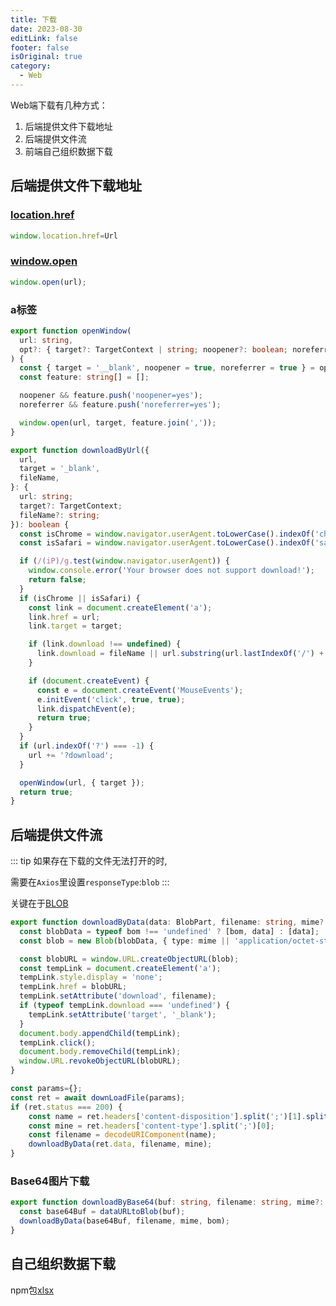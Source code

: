 ```yaml
---
title: 下载
date: 2023-08-30
editLink: false
footer: false
isOriginal: true
category:
  - Web
---
```


Web端下载有几种方式：

1. 后端提供文件下载地址
2. 后端提供文件流
3. 前端自己组织数据下载

## 后端提供文件下载地址

### [location.href](https://developer.mozilla.org/zh-CN/docs/Web/API/Location/href)

```ts
window.location.href=Url
```

### [window.open](https://developer.mozilla.org/zh-CN/docs/Web/API/Window/open)

```ts
window.open(url);
```

### a标签

```ts
export function openWindow(
  url: string,
  opt?: { target?: TargetContext | string; noopener?: boolean; noreferrer?: boolean },
) {
  const { target = '__blank', noopener = true, noreferrer = true } = opt || {};
  const feature: string[] = [];

  noopener && feature.push('noopener=yes');
  noreferrer && feature.push('noreferrer=yes');

  window.open(url, target, feature.join(','));
}

export function downloadByUrl({
  url,
  target = '_blank',
  fileName,
}: {
  url: string;
  target?: TargetContext;
  fileName?: string;
}): boolean {
  const isChrome = window.navigator.userAgent.toLowerCase().indexOf('chrome') > -1;
  const isSafari = window.navigator.userAgent.toLowerCase().indexOf('safari') > -1;

  if (/(iP)/g.test(window.navigator.userAgent)) {
    window.console.error('Your browser does not support download!');
    return false;
  }
  if (isChrome || isSafari) {
    const link = document.createElement('a');
    link.href = url;
    link.target = target;

    if (link.download !== undefined) {
      link.download = fileName || url.substring(url.lastIndexOf('/') + 1, url.length);
    }

    if (document.createEvent) {
      const e = document.createEvent('MouseEvents');
      e.initEvent('click', true, true);
      link.dispatchEvent(e);
      return true;
    }
  }
  if (url.indexOf('?') === -1) {
    url += '?download';
  }

  openWindow(url, { target });
  return true;
}
```

## 后端提供文件流

::: tip
如果存在下载的文件无法打开的时,

需要在`Axios`里设置`responseType`:`blob`
:::

关键在于[BLOB](https://developer.mozilla.org/zh-CN/docs/Web/API/Blob)

```ts
export function downloadByData(data: BlobPart, filename: string, mime?: string, bom?: BlobPart) {
  const blobData = typeof bom !== 'undefined' ? [bom, data] : [data];
  const blob = new Blob(blobData, { type: mime || 'application/octet-stream' });

  const blobURL = window.URL.createObjectURL(blob);
  const tempLink = document.createElement('a');
  tempLink.style.display = 'none';
  tempLink.href = blobURL;
  tempLink.setAttribute('download', filename);
  if (typeof tempLink.download === 'undefined') {
    tempLink.setAttribute('target', '_blank');
  }
  document.body.appendChild(tempLink);
  tempLink.click();
  document.body.removeChild(tempLink);
  window.URL.revokeObjectURL(blobURL);
}
```

```ts
const params={};
const ret = await downLoadFile(params);
if (ret.status === 200) {
    const name = ret.headers['content-disposition'].split(';')[1].split('=')[1];
    const mine = ret.headers['content-type'].split(';')[0];
    const filename = decodeURIComponent(name);
    downloadByData(ret.data, filename, mine);
}
```

### Base64图片下载

```ts
export function downloadByBase64(buf: string, filename: string, mime?: string, bom?: BlobPart) {
  const base64Buf = dataURLtoBlob(buf);
  downloadByData(base64Buf, filename, mime, bom);
}
```

## 自己组织数据下载

npm包[xlsx](https://www.npmjs.com/package/xlsx)
